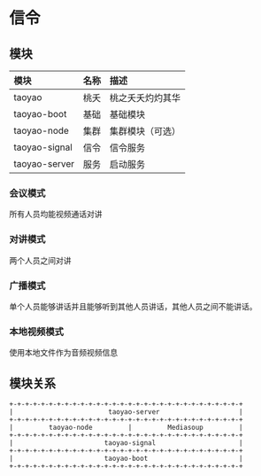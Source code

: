 # 信令

## 模块

|模块|名称|描述|
|:--|:--|:--|
|taoyao|桃夭|桃之夭夭灼灼其华|
|taoyao-boot|基础|基础模块|
|taoyao-node|集群|集群模块（可选）|
|taoyao-signal|信令|信令服务|
|taoyao-server|服务|启动服务|

### 会议模式

所有人员均能视频通话对讲

### 对讲模式

两个人员之间对讲

### 广播模式

单个人员能够讲话并且能够听到其他人员讲话，其他人员之间不能讲话。

### 本地视频模式

使用本地文件作为音频视频信息

## 模块关系

```
+-+-+-+-+-+-+-+-+-+-+-+-+-+-+-+-+-+-+-+-+-+-+-+-+-+-+-+-+-+
|                        taoyao-server                    |
+-+-+-+-+-+-+-+-+-+-+-+-+-+-+-+-+-+-+-+-+-+-+-+-+-+-+-+-+-+
|         taoyao-node         |         Mediasoup         |
+-+-+-+-+-+-+-+-+-+-+-+-+-+-+-+-+-+-+-+-+-+-+-+-+-+-+-+-+-+
|                       taoyao-signal                     |
+-+-+-+-+-+-+-+-+-+-+-+-+-+-+-+-+-+-+-+-+-+-+-+-+-+-+-+-+-+
|                       taoyao-boot                       |
+-+-+-+-+-+-+-+-+-+-+-+-+-+-+-+-+-+-+-+-+-+-+-+-+-+-+-+-+-+
```
